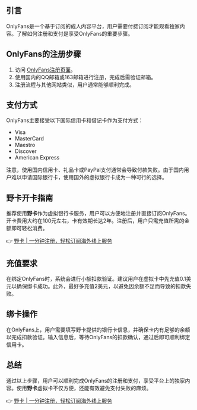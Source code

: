 ## 引言

OnlyFans是一个基于订阅的成人内容平台，用户需要付费订阅才能观看独家内容。了解如何注册和支付是享受OnlyFans的重要步骤。

## OnlyFans的注册步骤

1. 访问 [OnlyFans注册页面](https://onlyfans.com/)。
2. 使用国内的QQ邮箱或163邮箱进行注册，完成后需验证邮箱。
3. 注册流程与其他网站类似，用户通常能够顺利完成。

## 支付方式

OnlyFans主要接受以下国际信用卡和借记卡作为支付方式：
- Visa
- MasterCard
- Maestro
- Discover
- American Express

注意，使用国内信用卡、礼品卡或PayPal支付通常会导致付款失败。由于国内用户难以申请国际银行卡，使用国外的虚拟银行卡成为一种可行的选择。

## 野卡开卡指南

推荐使用**野卡**作为虚拟银行卡服务，用户可以方便地注册并直接订阅OnlyFans。开卡费用大约在100元左右，卡有效期长达2年。注册后，用户只需充值所需的金额即可轻松消费。

👉 [野卡 | 一分钟注册，轻松订阅海外线上服务](https://bit.ly/bewildcard)

## 充值要求

在绑定OnlyFans时，系统会进行小额扣款验证。建议用户在虚拟卡中先充值0.1美元以确保绑卡成功。此外，最好多充值2美元，以避免因余额不足而导致的扣款失败。

## 绑卡操作

在OnlyFans上，用户需要填写野卡提供的银行卡信息，并确保卡内有足够的余额以完成扣款验证。输入信息后，等待OnlyFans的扣款确认，通过后即可顺利绑定信用卡。

## 总结

通过以上步骤，用户可以顺利完成OnlyFans的注册和支付，享受平台上的独家内容。使用**野卡**虚拟卡不仅方便，还能有效避免支付失败的麻烦。

👉 [野卡 | 一分钟注册，轻松订阅海外线上服务](https://bit.ly/bewildcard)